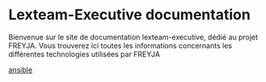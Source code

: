 # Lexteam-Executive documentation
Bienvenue sur le site de documentation lexteam-executive, dédié au projet FREYJA.
Vous trouverez ici toutes les informations concernants les différentes technologies utilisées par FREYJA

[ansible](freyja/tech/ansible.md)
